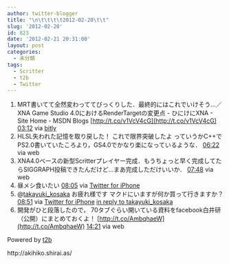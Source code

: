 ```yaml
---
author: twitter-blogger
title: "\n\t\t\t\t2012-02-20\t\t"
slug: '2012-02-20'
id: 823
date: '2012-02-21 20:31:00'
layout: post
categories:
  - 未分類
tags:
  - Scritter
  - t2b
  - Twitter
---
```


<div xmlns:georss="http://www.georss.org/georss">

1.  <span><span>MRT書いてて全然変わっててびっくりした．最終的にはこれでいけそう…／XNA Game Studio 4.0におけるRenderTargetの変更点 - ひにけにXNA - Site Home - MSDN Blogs [http://t.co/v1VcV4cG](http://t.co/v1VcV4cG)</span> <span>[<span>03:12</span>](http://twitter.com/o_ob/status/171598106662678529) <span>via [bitly](http://bit.ly)</span></span></span>
2.  <span><span>HLSL失われた記憶を取り戻した！ これで限界突破したよ っていうかC++でPS2.0書いていたころより，GS4.0でかなり楽になっているような．</span> <span>[<span>06:22</span>](http://twitter.com/o_ob/status/171645826995732482) <span>via web</span></span></span>
3.  <span><span>XNA4.0ベースの新型Scritterプレイヤー完成．もうちょっと早く完成してたらSIGGRAPH投稿できたんだけど…まあ完成しただけいいか．</span> <span>[<span>07:48</span>](http://twitter.com/o_ob/status/171667571655974912) <span>via web</span></span></span>
4.  <span><span>昼メシ食いたい</span> <span>[<span>08:05</span>](http://twitter.com/o_ob/status/171671917013635072) <span>via [Twitter for iPhone](http://twitter.com/#!/download/iphone)</span></span></span>
5.  <span><span>@[takayuki_kosaka](http://twitter.com/takayuki_kosaka "takayuki_kosaka") お疲れ様です マクドにいますが何か買って行きますか？</span> <span>[<span>08:51</span>](http://twitter.com/o_ob/status/171683385088032768) <span>via [Twitter for iPhone](http://twitter.com/#!/download/iphone)</span> [in reply to takayuki_kosaka](http://twitter.com/takayuki_kosaka/status/171653654577811456)</span></span>
6.  <span><span>開発がひと段落したので， 70タブぐらい開いている資料をfacebook白井研（公開）にまとめておくよ！ [http://t.co/AmbqhaeW](http://t.co/AmbqhaeW)</span> <span>[<span>14:21</span>](http://twitter.com/o_ob/status/171766428087758850) <span>via web</span></span></span>

</div>

Powered by [t2b](http://t2b.utilz.jp/)

<div>http://akihiko.shirai.as/</div>